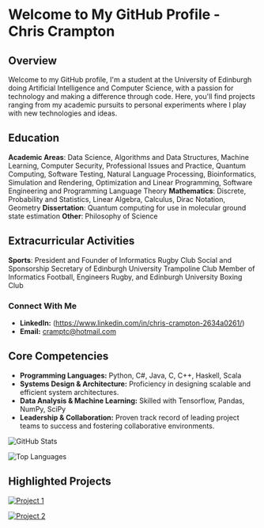 # Welcome to My GitHub Profile - Chris Crampton

## Overview
Welcome to my GitHub profile, I'm a student at the University of Edinburgh doing Artificial Intelligence and Computer Science, with a passion for technology and making a difference through code. Here, you'll find projects ranging from my academic pursuits to personal experiments where I play with new technologies and ideas.

## Education
**Academic Areas**: Data Science, Algorithms and Data Structures, Machine Learning, Computer Security, Professional Issues and Practice, Quantum Computing, Software Testing, Natural Language Processing, Bioinformatics, Simulation and Rendering, Optimization and Linear Programming, Software Engineering and Programming Language Theory
**Mathematics**: Discrete, Probability and Statistics, Linear Algebra, Calculus, Dirac Notation, Geometry
**Dissertation**: Quantum computing for use in molecular ground state estimation
**Other**: Philosophy of Science

## Extracurricular Activities

**Sports**:
President and Founder of Informatics Rugby Club
Social and Sponsorship Secretary of Edinburgh University Trampoline Club
Member of Informatics Football, Engineers Rugby, and Edinburgh University Boxing Club

### Connect With Me
- **LinkedIn:** (https://www.linkedin.com/in/chris-crampton-2634a0261/)
- **Email:** cramptc@hotmail.com

## Core Competencies
- **Programming Languages:** Python, C#, Java, C, C++, Haskell, Scala
- **Systems Design & Architecture:** Proficiency in designing scalable and efficient system architectures.
- **Data Analysis & Machine Learning:** Skilled with Tensorflow, Pandas, NumPy, SciPy
- **Leadership & Collaboration:** Proven track record of leading project teams to success and fostering collaborative environments.

![GitHub Stats](https://github-readme-stats.vercel.app/api?username=yourgithubusername&show_icons=true&theme=graywhite)

![Top Languages](https://github-readme-stats.vercel.app/api/top-langs/?username=yourgithubusername&layout=compact&theme=graywhite)

## Highlighted Projects

<!-- Adjust the theme to match your profile's aesthetic -->

[![Project 1](https://github-readme-stats.vercel.app/api/pin/?username=yourgithubusername&repo=project1&theme=vue-dark)](https://github.com/yourgithubusername/project1)

[![Project 2](https://github-readme-stats.vercel.app/api/pin/?username=yourgithubusername&repo=project2&theme=vue-dark)](https://github.com/yourgithubusername/project2)



